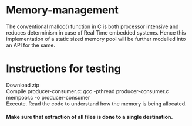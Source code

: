 # Memory-management

The conventional malloc() function in C is both processor intensive and reduces determinism in case of Real Time embedded systems. Hence this implementation of a static sized memory pool will be further modelled into an API for the same.

# Instructions for testing
Download zip <br />
Compile producer-consumer.c: gcc -pthread producer-consumer.c mempool.c -o producer-consumer <br />
Execute. Read the code to understand how the memory is being allocated.<br />
#### Make sure that extraction of all files is done to a single destination.
